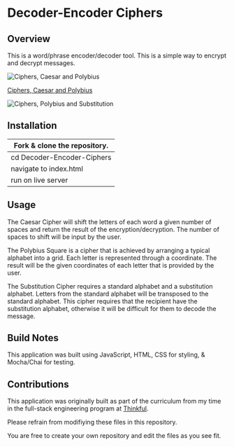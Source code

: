 # Decoder-Encoder Ciphers

## Overview
This is a word/phrase encoder/decoder tool. This is a simple way to encrypt and decrypt messages.

![Ciphers, Caesar and Polybius](https://i.imgur.com/dJkixfa.png)

[Ciphers, Caesar and Polybius](https://i.imgur.com/Tz5Ata8.png)

![Ciphers, Polybius and Substitution](https://i.imgur.com/6QIqqCV.png)

## Installation
Fork & clone the repository. |
---------------------------- |
cd Decoder-Encoder-Ciphers   |
navigate to index.html       |
run on live server           |

## Usage
The Caesar Cipher will shift the letters of each word a given number of spaces and return the result of the encryption/decryption. The number of spaces to shift will be input by the user.

The Polybius Square is a cipher that is achieved by arranging a typical alphabet into a grid. Each letter is represented through a coordinate. The result will be the given coordinates of each letter that is provided by the user.

The Substitution Cipher requires a standard alphabet and a substitution alphabet. Letters from the standard alphabet will be transposed to the standard alphabet. This cipher requires that the recipient have the substitution alphabet, otherwise it will be difficult for them to decode the message.

## Build Notes
This application was built using JavaScript, HTML, CSS for styling, & Mocha/Chai for testing.

## Contributions
This application was originally built as part of the curriculum from my time in the full-stack engineering program at [Thinkful](https://www.thinkful.com/).

Please refrain from modifiying these files in this repository.

You are free to create your own repository and edit the files as you see fit.

